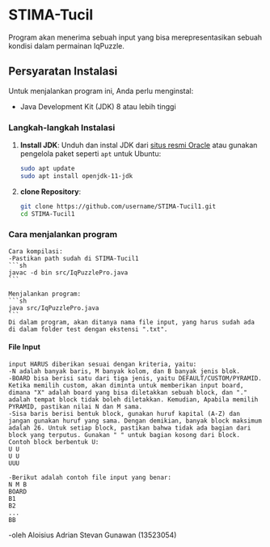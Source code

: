 # STIMA-Tucil

Program akan menerima sebuah input yang bisa merepresentasikan sebuah kondisi dalam permainan IqPuzzle.

## Persyaratan Instalasi

Untuk menjalankan program ini, Anda perlu menginstal:

- Java Development Kit (JDK) 8 atau lebih tinggi

### Langkah-langkah Instalasi

1. **Install JDK**: Unduh dan instal JDK dari [situs resmi Oracle](https://www.oracle.com/java/technologies/javase-downloads.html) atau gunakan pengelola paket seperti `apt` untuk Ubuntu:
    ```sh
    sudo apt update
    sudo apt install openjdk-11-jdk
    ```

2. **clone Repository**:
    ```sh
    git clone https://github.com/username/STIMA-Tucil1.git
    cd STIMA-Tucil1
    ```

### Cara menjalankan program
    Cara kompilasi:
    -Pastikan path sudah di STIMA-Tucil1
    ```sh
    javac -d bin src/IqPuzzlePro.java
    ```
    
    Menjalankan program:
    ```sh
    java src/IqPuzzlePro.java
    ```
    Di dalam program, akan ditanya nama file input, yang harus sudah ada di dalam folder test dengan ekstensi ".txt".

#### File Input
    input HARUS diberikan sesuai dengan kriteria, yaitu:
    -N adalah banyak baris, M banyak kolom, dan B banyak jenis blok.
    -BOARD bisa berisi satu dari tiga jenis, yaitu DEFAULT/CUSTOM/PYRAMID. Ketika memilih custom, akan diminta untuk memberikan input board, dimana "X" adalah board yang bisa diletakkan sebuah block, dan "." adalah tempat block tidak boleh diletakkan. Kemudian, Apabila memilih PYRAMID, pastikan nilai N dan M sama.
    -Sisa baris berisi bentuk block, gunakan huruf kapital (A-Z) dan jangan gunakan huruf yang sama. Dengan demikian, banyak block maksimum adalah 26. Untuk setiap block, pastikan bahwa tidak ada bagian dari block yang terputus. Gunakan " " untuk bagian kosong dari block.
    Contoh block berbentuk U:
    U U
    U U
    UUU

    -Berikut adalah contoh file input yang benar:
    N M B
    BOARD
    B1
    B2
    ...
    BB


-oleh Aloisius Adrian Stevan Gunawan (13523054)